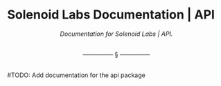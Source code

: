 # Solenoid Labs Documentation | API

<div align="center">

*Documentation for Solenoid Labs | API.*

</div>

<br/>
<div align="center">───────  §  ───────</div>
<br/>

#TODO: Add documentation for the api package